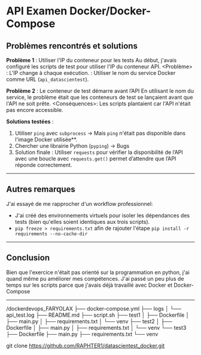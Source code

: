 # API Examen Docker/Docker-Compose

## Problèmes rencontrés et solutions
**Problème 1** : Utiliser l'IP du conteneur pour les tests
    Au début, j'avais configuré les scripts de test pour utiliser l'IP du conteneur API.
    <Problème> : L'IP change à chaque exécution.
    <Solution> : Utiliser le nom du service Docker comme URL (`api_datascientest`).

**Problème 2** : Le conteneur de test démarre avant l’API
    En utilisant le nom du service, le problème était que les conteneurs de test se lançaient avant que l'API ne soit prête.
    <Conséquences>: Les scripts plantaient car l'API n'était pas encore accessible.

**Solutions testées** :
  1. Utiliser `ping` avec `subprocess` -> Mais `ping` n'était pas disponible dans l'image Docker utilisée**.
  2. Chercher une librairie Python (`pyping`) → Bugs
  3. Solution finale : Utiliser `requests` pour vérifier la disponibilité de l’API avec une boucle avec `requests.get()` permet d’attendre que l’API réponde correctement.

-----
## Autres remarques
J'ai essayé de me rapprocher d'un workflow professionnel:
  - J'ai créé des environnements virtuels pour isoler les dépendances des tests (bien qu'elles soient identiques aux trois scripts).
  - `pip freeze > requirements.txt` afin de rajouter l'étape `pip install -r requirements --no-cache-dir`
  
-----
## Conclusion 
Bien que l'exercice n'était pas orienté sur la programmation en python, j'ai quand même pu améliorer mes compétences. J'ai passé un peu plus de temps sur les scripts parce que j'avais déjà travaillé avec Docker et Docker-Compose

-----

/dockerdevops_FARYOLAX
├── docker-compose.yml
├── logs
│   └── api_test.log
├── README.md
├── script.sh
├── test1
│   ├── Dockerfile
│   ├── main.py
│   ├── requirements.txt
│   └── venv
├── test2
│   ├── Dockerfile
│   ├── main.py
│   ├── requirements.txt
│   └── venv
└── test3
    ├── Dockerfile
    ├── main.py
    ├── requirements.txt
    └── venv

git clone https://github.com/RAPHTER1/datascientest_docker.git
